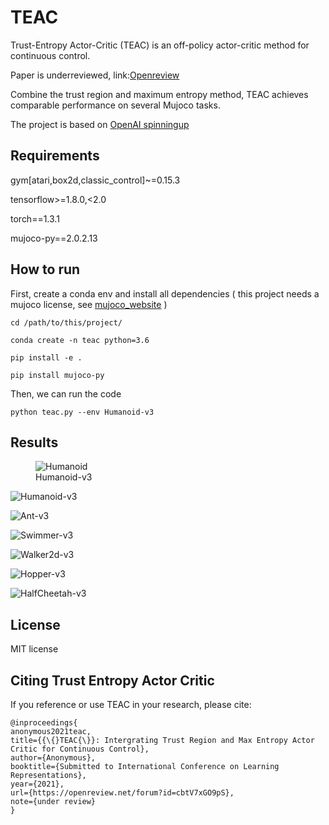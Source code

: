 # TEAC

Trust-Entropy Actor-Critic (TEAC) is an off-policy actor-critic method for continuous control. 

Paper is underreviewed, link:[Openreview](https://openreview.net/forum?id=cbtV7xGO9pS)

Combine the trust region and maximum entropy method, TEAC achieves comparable performance on several Mujoco tasks.

The project is based on [OpenAI spinningup](https://github.com/openai/spinningup)

## Requirements

gym[atari,box2d,classic_control]~=0.15.3

tensorflow>=1.8.0,<2.0

torch==1.3.1

mujoco-py==2.0.2.13

## How to run

First, create a conda env and install all dependencies ( this project needs a mujoco license, see [mujoco_website](https://www.roboti.us/license.html) )
  
```
cd /path/to/this/project/

conda create -n teac python=3.6

pip install -e .

pip install mujoco-py
```

Then, we can run the code

`
python teac.py --env Humanoid-v3
`

## Results

<figure>
  <img src="https://github.com/ICLR2021papersub/TEAC/blob/master/figures/Humanoid-v3.jpeg" title="Humanoid" />
  <figcaption>Humanoid-v3</figcaption>
</figure>

![](https://github.com/ICLR2021papersub/TEAC/blob/master/figures/Humanoid-v3.jpeg "Humanoid-v3")


![Ant-v3](https://github.com/ICLR2021papersub/TEAC/blob/master/figures/Ant-v3.jpeg)

![Swimmer-v3](https://github.com/ICLR2021papersub/TEAC/blob/master/figures/Swimmer-v3.jpeg)

![Walker2d-v3](https://github.com/ICLR2021papersub/TEAC/blob/master/figures/Walker2d-v3.jpeg)

![Hopper-v3](https://github.com/ICLR2021papersub/TEAC/blob/master/figures/Hopper-v3.jpeg)

![HalfCheetah-v3](https://github.com/ICLR2021papersub/TEAC/blob/master/figures/HalfCheetah-v3.jpeg)

## License

MIT license

## Citing Trust Entropy Actor Critic

If you reference or use TEAC in your research, please cite:
```
@inproceedings{
anonymous2021teac,
title={{\{}TEAC{\}}: Intergrating Trust Region and Max Entropy Actor Critic for Continuous Control},
author={Anonymous},
booktitle={Submitted to International Conference on Learning Representations},
year={2021},
url={https://openreview.net/forum?id=cbtV7xGO9pS},
note={under review}
}
```
